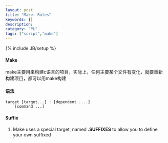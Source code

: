 ```yaml
--- 
layout: post 
title: "Make: Rules" 
keywords: [] 
description: 
category: "PL"
tags: ["script","make"] 
--- 
```

{% include JB/setup %}


#### Make 
make主要用来构建c语言的项目，实际上，任何主要某个文件有变化，就要重新构建项目，都可以用make构建

#### 语法
```shell
target [target...] : [dependent ....]
    [command ...]
```


#### Suffix
1. Make uses a special target, named **.SUFFIXES** to allow you to define your
   own suffixed
